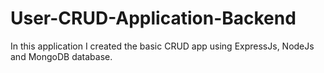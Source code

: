# User-CRUD-Application-Backend
In this application I created the basic CRUD app using ExpressJs, NodeJs and MongoDB database.
